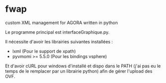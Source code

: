 # fwap
custom XML management for AGORA written in python

Le programme principal est interfaceGraphique.py.

Il nécessite d'avoir les librairies suivantes installées :

- lxml (Pour le support de xpath)
- pyvmomi >= 5.5.0 (Pour les bindings vsphere)

Et d'avoir cURL pour windows d'installé et dispo dans le PATH (j'ai pas eu le temps de le remplacer par un librairie python)
afin de gérer l'upload des OVF.
